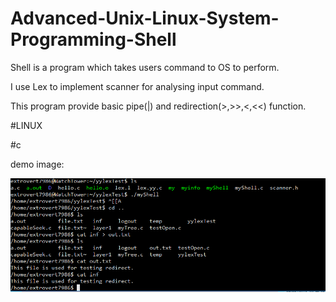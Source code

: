 # Advanced-Unix-Linux-System-Programming-Shell

Shell is a program which takes users command to OS to perform.

I use Lex to implement scanner for analysing input command.

This program provide basic pipe(|) and redirection(>,>>,<,<<) function.

#LINUX

#c

demo image:

![alt text](https://github.com/extrovert7986/Advanced-Unix-Linux-System-Programming-Shell/blob/master/Shell.PNG)
